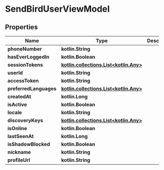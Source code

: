 
# SendBirdUserViewModel

## Properties
Name | Type | Description | Notes
------------ | ------------- | ------------- | -------------
**phoneNumber** | **kotlin.String** |  |  [optional]
**hasEverLoggedIn** | **kotlin.Boolean** |  |  [optional]
**sessionTokens** | [**kotlin.collections.List&lt;kotlin.Any&gt;**](kotlin.Any.md) |  |  [optional]
**userId** | **kotlin.String** |  |  [optional]
**accessToken** | **kotlin.String** |  |  [optional]
**preferredLanguages** | [**kotlin.collections.List&lt;kotlin.Any&gt;**](kotlin.Any.md) |  |  [optional]
**createdAt** | **kotlin.Long** |  |  [optional]
**isActive** | **kotlin.Boolean** |  |  [optional]
**locale** | **kotlin.String** |  |  [optional]
**discoveryKeys** | [**kotlin.collections.List&lt;kotlin.Any&gt;**](kotlin.Any.md) |  |  [optional]
**isOnline** | **kotlin.Boolean** |  |  [optional]
**lastSeenAt** | **kotlin.Long** |  |  [optional]
**isShadowBlocked** | **kotlin.Boolean** |  |  [optional]
**nickname** | **kotlin.String** |  |  [optional]
**profileUrl** | **kotlin.String** |  |  [optional]



